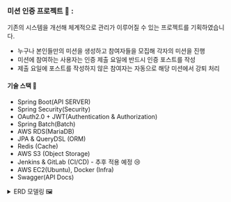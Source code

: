 ### 미션 인증 프로젝트 📝 :
기존의 시스템을 개선해 체계적으로 관리가 이루어질 수 있는 프로젝트를 기획하였습니다.

- 누구나 본인들만의 미션을 생성하고 참여자들을 모집해 각자의 미션을 진행
- 미션에 참여하는 사용자는 인증 제출 요일에 반드시 인증 포스트를 작성
- 제출 요일에 포스트를 작성하지 않은 참여자는 자동으로 해당 미션에서 강퇴 처리

#### 기술 스택 🧰
 - Spring Boot(API SERVER)
 - Spring Security(Security)
 - OAuth2.0 + JWT(Authentication & Authorization)
 - Spring Batch(Batch)
 - AWS RDS(MariaDB)
 - JPA & QueryDSL (ORM)
 - Redis (Cache)
 - AWS S3 (Object Storage)
 - Jenkins & GitLab (CI/CD) - 추후 적용 예정 😢
 - AWS EC2(Ubuntu), Docker (Infra)
 - Swagger(API Docs)

<details>
  <summary>ERD 모델링 🖼️ </summary>
 <img src="https://github.com/sungchulyun/Daily-mission/assets/97434717/3ccad2e0-b28b-4935-9c38-8dfbf9a597cd">
</details>
